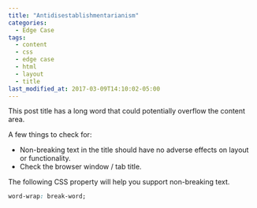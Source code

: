 ```yaml
---
title: "Antidisestablishmentarianism"
categories:
  - Edge Case
tags:
  - content
  - css
  - edge case
  - html
  - layout
  - title
last_modified_at: 2017-03-09T14:10:02-05:00
---
```


This post title has a long word that could potentially overflow the content area.

A few things to check for:

  * Non-breaking text in the title should have no adverse effects on layout or functionality.
  * Check the browser window / tab title.

The following CSS property will help you support non-breaking text.

```css
word-wrap: break-word;
```